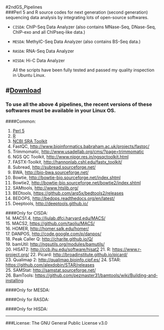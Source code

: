 #2ndGS_Pipelines                                                          
###Perl 5 and R source codes for next generation (second generation) sequencing data analysis by integrating lots of open-source softwares.
                                                             

+ `CISDA`: ChIP-Seq Data Analyzer (also contains MNase-Seq, DNase-Seq, ChIP-exo and all ChIPseq-like data.)                                              
                                                                  
+ `MESDA`: MethylC-Seq Data Analyzer (also contains BS-Seq data.)                         
                       
+ `RASDA`: RNA-Seq Data Analyzer  
                                       
+ `HISDA`: Hi-C  Data Analyzer            
                                                               
                                                               
  All the scripts have been fully tested and passed my quality inspection in Ubuntu Linux.                  
                                               
#[Download](https://github.com/CTLife/2ndGS_Pipelines/releases)                   
---------------------------------------------------------------------------------------------                                                                     
### To use all the above 4 pipelines, the recent versions of these softwares must be available in your Linux OS.          
####Common:                                        
1. [Perl 5](https://www.perl.org/)   
2. [R](https://www.r-project.org/)                            
3. [NCBI SRA Toolkit](http://www.ncbi.nlm.nih.gov/Traces/sra/)                                 
2. FastQC, http://www.bioinformatics.babraham.ac.uk/projects/fastqc/
3. Trimmomatic, http://www.usadellab.org/cms/?page=trimmomatic                   
4. NGS QC Toolkit, http://www.nipgr.res.in/ngsqctoolkit.html              
5. FASTX-Toolkit, http://hannonlab.cshl.edu/fastx_toolkit/                  
6. Subread, http://subread.sourceforge.net/               
7. BWA, http://bio-bwa.sourceforge.net/          
8. Bowtie, http://bowtie-bio.sourceforge.net/index.shtml       
9. Bowtie2, http://bowtie-bio.sourceforge.net/bowtie2/index.shtml              
10. SAMtools, http://www.htslib.org/            
11. BEDtools, https://github.com/arq5x/bedtools2/releases                                
12. BEDOPS, http://bedops.readthedocs.org/en/latest/                
13. Deeptools, http://deeptools.github.io/ 

####Only for CISDA:                                                     
14. MACS1.4, http://liulab.dfci.harvard.edu/MACS/         
15. MACS2, https://github.com/taoliu/MACS/                
16. HOMER, http://homer.salk.edu/homer/                
17. DANPOS, http://code.google.com/p/danpos/      
18. Peak Caller Q: http://charite.github.io/Q/                           
19. bamUtil:  http://ngsutils.org/modules/bamutils/        
20. HISAT2: http://ccb.jhu.edu/software/hisat2
21. R: https://www.r-project.org/
22. Picard: http://broadinstitute.github.io/picard/                                
23. Qualimap 2: http://qualimap.bioinfo.cipf.es/
24. STAR: https://github.com/alexdobin/STAR/releases                                                                      
25. SAMStat: http://samstat.sourceforge.net/                                                          
26. BamTools: https://github.com/pezmaster31/bamtools/wiki/Building-and-installing  
                                  
####Only for MESDA:                            
                               
####Only for RASDA:                         
                            
####Only for HISDA:                                                  
                                                                                           
                                                                                                        
---------------------------------------------------------------------------------
###License: The GNU General Public License v3.0                    
                                                                         
